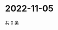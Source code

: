 # 2022-11-05

共 0 条

<!-- BEGIN WEIBO -->
<!-- 最后更新时间 Sat Nov 05 2022 01:19:15 GMT+0800 (China Standard Time) -->

<!-- END WEIBO -->
